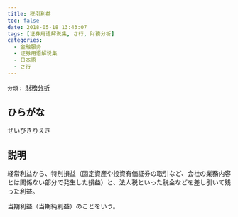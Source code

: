 ```yaml
---
title: 税引利益
toc: false
date: 2018-05-18 13:43:07
tags: [证券用语解说集, さ行, 財務分析]
categories:
  - 金融服务
  - 证券用语解说集
  - 日本語
  - さ行
---
```


`分類：` [財務分析](/tags/財務分析/)

## ひらがな

ぜいびきりえき

## 説明

経常利益から、特別損益（固定資産や投資有価証券の取引など、会社の業務内容とは関係ない部分で発生した損益）と、法人税といった税金などを差し引いて残った利益。

当期利益（当期純利益）のことをいう。
